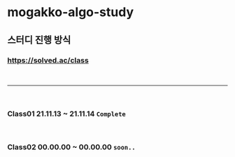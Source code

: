 # mogakko-algo-study

## 스터디 진행 방식
### https://solved.ac/class 

<br>

---

<br>

### Class01 21.11.13 ~ 21.11.14 `Complete`

<br>

### Class02 00.00.00 ~ 00.00.00 `soon..`
